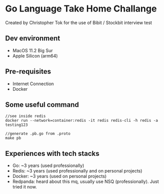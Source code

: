 # Go Language Take Home Challange

Created by Christopher Tok for the use of Bibit / Stockbit interview test

## Dev environment
- MacOS 11.2 Big Sur
- Apple Silicon (arm64)

## Pre-requisites
- Internet Connection
- Docker

## Some useful command
```
//see inside redis
docker run --network=container:redis -it redis redis-cli -h redis -a testing123

//generate .pb.go from .proto
make pb
```

## Experiences with tech stacks
- Go: ~3 years (used professionally)
- Redis: ~3 years (used professionally and on personal projects)
- Docker: ~3 years (used on personal projects)
- Redpanda: heard about this mq, usually use NSQ (professionally). Just tried it now.
